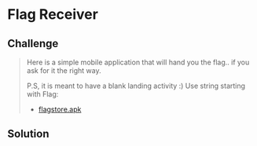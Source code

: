 # Flag Receiver

## Challenge

> Here is a simple mobile application that will hand you the flag.. if you ask for it the right way.
> 
> P.S, it is meant to have a blank landing activity :) Use string starting with Flag:
> 
> * [flagstore.apk](attachments/flagstore.apk)

## Solution
